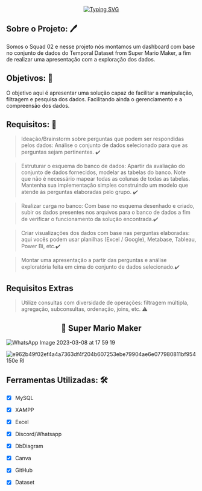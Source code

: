 <p align="center">
<a href="https://git.io/typing-svg"><img src="https://readme-typing-svg.demolab.com?font=Fira+Code&weight=700&size=40&pause=1000&color=FF0202D7&background=0D15C018&center=true&vCenter=true&width=435&lines=Dashboard+Temporal;+Dataset+from+Super;+Mario+Maker!" alt="Typing SVG" /></a>
</P>

## Sobre o Projeto: :pen:

Somos o Squad 02 e nesse projeto nós montamos um dashboard com base no conjunto de dados do Temporal Dataset from Super Mario Maker, a fim de realizar uma
apresentação com a exploração dos dados.

## Objetivos: 🚀
O objetivo aqui é apresentar uma solução capaz de facilitar a manipulação, filtragem e pesquisa dos dados. Facilitando ainda o gerenciamento e a compreensão dos dados.

 ## Requisitos: :book:

> Ideação/Brainstorm sobre perguntas que podem ser respondidas pelos dados: Análise o conjunto de dados selecionado para que as perguntas sejam pertinentes. :heavy_check_mark:

> Estruturar o esquema do banco de dados: Apartir da avaliação do conjunto de dados fornecidos, modelar as tabelas do banco. Note que não é necessário mapear todas as colunas de todas as tabelas. Mantenha sua implementação simples construindo um modelo que atende às perguntas elaboradas pelo grupo. :heavy_check_mark:
 
> Realizar carga no banco: Com base no esquema desenhado e criado, subir os dados presentes nos arquivos para o banco de dados a fim de verificar o funcionamento da solução encontrada.:heavy_check_mark:

> Criar visualizações dos dados com base nas perguntas elaboradas: aqui vocês podem usar planilhas (Excel / Google), Metabase, Tableau, Power Bi, etc.:heavy_check_mark:

> Montar uma apresentação a partir das perguntas e análise exploratória feita em cima do conjunto de dados selecionado.:heavy_check_mark:

 ## Requisitos Extras
 > Utilize consultas com diversidade de operações: filtragem múltipla, agregação, subconsultas, ordenação, joins, etc. :warning:
 


 <h2 align="center">🔗 Super Mario Maker</h2> 
                                                                
       

                                          
![WhatsApp Image 2023-03-08 at 17 59 19](https://user-images.githubusercontent.com/115434062/223848638-2494af0c-e7f0-4c33-be73-577c2f90b4d0.jpeg)

![e962b49f02ef4a4a7363df4f204b607253ebe79904ae6e077980811bf954150e _RI_](https://user-images.githubusercontent.com/115434062/223848950-433265aa-17cc-4c39-a503-603f74afb5b2.jpg)

## Ferramentas Utilizadas: 🛠

- [x] MySQL
- [x] XAMPP
- [x] Excel
- [x] Discord/Whatsapp
- [x] DbDiagram
- [x] Canva
- [x] GitHub
- [x] Dataset





